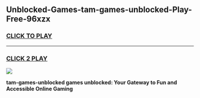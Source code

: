 
## Unblocked-Games-tam-games-unblocked-Play-Free-96xzx
<h3>
<a href="https://premium76.site?title=tam-games-unblocked&ref=18A">CLICK TO PLAY</a></h3>
<hr>

<h3>
<a href="https://premium76.site?title=tam-games-unblocked&ref=18A">CLICK 2 PLAY</a>
  
</h3>

<a href="https://premium76.site?title=tam-games-unblocked&ref=18A"><img src="https://clearcache.store/games.png"></a>


**tam-games-unblocked games unblocked: Your Gateway to Fun and Accessible Online Gaming**
